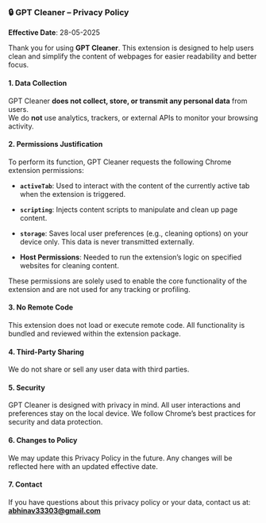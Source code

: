### 🔒 **GPT Cleaner – Privacy Policy**

**Effective Date**: 28-05-2025

Thank you for using **GPT Cleaner**. This extension is designed to help users clean and simplify the content of webpages for easier readability and better focus.

#### 1\. **Data Collection**

GPT Cleaner **does not collect, store, or transmit any personal data** from users.  
We do **not** use analytics, trackers, or external APIs to monitor your browsing activity.

#### 2\. **Permissions Justification**

To perform its function, GPT Cleaner requests the following Chrome extension permissions:

*   **`activeTab`**: Used to interact with the content of the currently active tab when the extension is triggered.
    
*   **`scripting`**: Injects content scripts to manipulate and clean up page content.
    
*   **`storage`**: Saves local user preferences (e.g., cleaning options) on your device only. This data is never transmitted externally.
    
*   **Host Permissions**: Needed to run the extension’s logic on specified websites for cleaning content.
    

These permissions are solely used to enable the core functionality of the extension and are not used for any tracking or profiling.

#### 3\. **No Remote Code**

This extension does not load or execute remote code. All functionality is bundled and reviewed within the extension package.

#### 4\. **Third-Party Sharing**

We do not share or sell any user data with third parties.

#### 5\. **Security**

GPT Cleaner is designed with privacy in mind. All user interactions and preferences stay on the local device. We follow Chrome’s best practices for security and data protection.

#### 6\. **Changes to Policy**

We may update this Privacy Policy in the future. Any changes will be reflected here with an updated effective date.

#### 7\. **Contact**

If you have questions about this privacy policy or your data, contact us at:  
**[abhinav33303@gmail.com](mailto:abhinav33303@gmail.com)**

